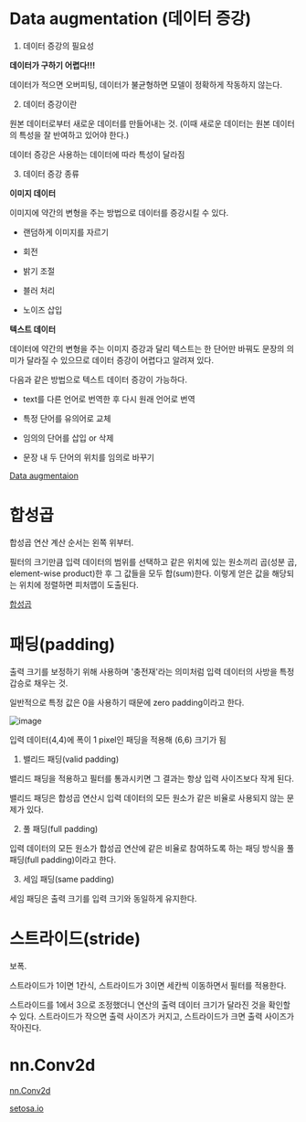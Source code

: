 # Data augmentation (데이터 증강)

1. 데이터 증강의 필요성

**데이터가 구하기 어렵다!!!**

데이터가 적으면 오버피팅, 데이터가 불균형하면 모델이 정확하게 작동하지 않는다. 

2. 데이터 증강이란

원본 데이터로부터 새로운 데이터를 만들어내는 것. (이때 새로운 데이터는 원본 데이터의 특성을 잘 반여하고 있어야 한다.)

데이터 증강은 사용하는 데이터에 따라 특성이 달라짐

3. 데이터 증강 종류

**이미지 데이터**

이미지에 약간의 변형을 주는 방법으로 데이터를 증강시킬 수 있다. 

- 랜덤하게 이미지를 자르기

- 회전

- 밝기 조절

- 블러 처리

- 노이즈 삽입

**텍스트 데이터**

데이터에 약간의 변형을 주는 이미지 증강과 달리 텍스트는 한 단어만 바꿔도 문장의 의미가 달라질 수 있으므로 데이터 증강이 어렵다고 알려져 있다. 

다음과 같은 방법으로 텍스트 데이터 증강이 가능하다.

- text를 다른 언어로 번역한 후 다시 원래 언어로 번역

- 특정 단어를 유의어로 교체

- 임의의 단어를 삽입 or 삭제

- 문장 내 두 단어의 위치를 임의로 바꾸기

[Data augmentaion](https://yonsodev.tistory.com/34)


# 합성곱

합성곱 연산 계산 순서는 왼쪽 위부터.

필터의 크기만큼 입력 데이터의 범위를 선택하고 같은 위치에 있는 원소끼리 곱(성분 곱, element-wise product)한 후 그 값들을 모두 합(sum)한다. 이렇게 얻은 값을 해당되는 위치에 정렬하면 피처맵이 도출된다. 

[합성곱](https://ardino.tistory.com/39)

# 패딩(padding)

출력 크기를 보정하기 위해 사용하며 '충전재'라는 의미처럼 입력 데이터의 사방을 특정 갑승로 채우는 것.

일반적으로 특정 값은 0을 사용하기 때문에 zero padding이라고 한다.

![image](https://github.com/sseinn/AICOSS---THU/assets/143159192/8006887d-a307-4686-a54c-362045bc3b9a)

입력 데이터(4,4)에 폭이 1 pixel인 패딩을 적용해 (6,6) 크기가 됨

1. 밸리드 패딩(valid padding)

밸리드 패딩을 적용하고 필터를 통과시키면 그 결과는 항상 입력 사이즈보다 작게 된다. 

밸리드 패딩은 합성곱 연산시 입력 데이터의 모든 원소가 같은 비율로 사용되지 않는 문제가 있다. 

2. 풀 패딩(full padding)

입력 데이터의 모든 원소가 합성곱 연산에 같은 비율로 참여하도록 하는 패딩 방식을 풀 패딩(full padding)이라고 한다. 

3. 세임 패딩(same padding)

세임 패딩은 출력 크기를 입력 크기와 동일하게 유지한다. 

# 스트라이드(stride)

보폭.

스트라이드가 1이면 1칸식, 스트라이드가 3이면 세칸씩 이동하면서 필터를 적용한다. 

스트라이드를 1에서 3으로 조정했더니 연산의 출력 데이터 크기가 달라진 것을 확인할 수 있다. 스트라이드가 작으면 출력 사이즈가 커지고, 스트라이드가 크면 출력 사이즈가 작아진다. 


# nn.Conv2d

[nn.Conv2d](https://wikidocs.net/194946)


[setosa.io](https://setosa.io/ev/image-kernels/)

